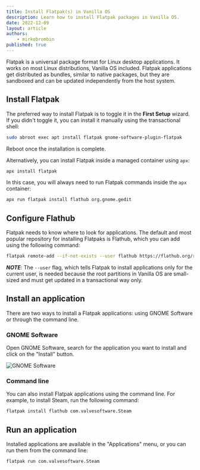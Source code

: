 ```yaml
---
title: Install Flatpak(s) in Vanilla OS
description: Learn how to install Flatpak packages in Vanilla OS.
date: 2022-12-09
layout: article
authors: 
    - mirkobrombin
published: true
---
```


Flatpak is a universal package format for Linux desktop applications. It works on most Linux distributions, Vanilla OS included. Flatpak applications get distributed as bundles, similar to native packages, but they are sandboxed and can be updated independently from the host system.

## Install Flatpak

The preferred way to install Flatpak is to toggle it in the **First Setup**
wizard. If you didn't toggle it, you can install it manually using the transactional shell:

```bash
sudo abroot exec apt install flatpak gnome-software-plugin-flatpak
```

Reboot once the installation is complete.

Alternatively, you can install Flatpak inside a managed container using `apx`:

```bash
apx install flatpak
```

In this case, you will always need to run Flatpak commands inside the `apx` container:

```bash
apx run flatpak install flathub org.gnome.gedit
```

## Configure Flathub

Flatpak needs to know where to look for applications. The default and most popular repository for installing Flatpaks is Flathub, which you can add using the following command:

```bash
flatpak remote-add --if-not-exists --user flathub https://flathub.org/repo/flathub.flatpakrepo
```

**_NOTE_**: The `--user` flag, which tells Flatpak to install applications only for the current user, is needed because the root partitions in Vanilla OS are small-sized and must get updated in a transactional way only.

## Install an application

There are two ways to install a Flatpak applications: using GNOME Software or through the command line.

### GNOME Software

Open GNOME Software, search for the application you want to install and click on the "Install" button.

![GNOME Software](https://raw.githubusercontent.com/Vanilla-OS/handbook/main/assets/uploads/Miscellaneous/flatpak-gnome-software.webp)

### Command line

You can also install Flatpak applications using the command line. For example, to install Steam, run the following command:

```bash
flatpak install flathub com.valvesoftware.Steam
```

## Run an application

Installed applications are available in the "Applications" menu, or you can
run them from the command line:

```bash
flatpak run com.valvesoftware.Steam
```
